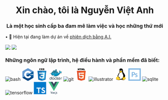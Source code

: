 <h1 align="center">Xin chào, tôi là Nguyễn Việt Anh</h1>
<h3 align="center">Là một học sinh cấp ba đam mê làm việc và học những thứ mới</h3>

<p>
    &#x2022; 🔭 Hiện tại đang làm dự án về <a href="https://github.com/nVietUK/v2en">phiên dịch bằng A.I.</a>
</p>

<a href="https://github.com/anuraghazra/github-readme-stats" style="text-decoration: none;">
    <img height=200 align="center"
        src="https://github-readme-stats.vercel.app/api?username=nVietUK&show_icons=true&locale=vi&hide_border=True&theme=swift&hide_title=True&card_width=500px" />
</a>
<a href="https://github.com/anuraghazra/convoychat" style="text-decoration: none;">
    <img height=200 align="center"
        src="https://github-readme-stats.vercel.app/api/top-langs?username=nVietUK&layout=compact&langs_count=8&card_width=320&show_icons=true&locale=vi&hide_border=True&theme=swift&card_width=200px" />
</a>

<h3 align="left">Những ngôn ngữ lập trình, hệ điều hành và phần mềm đã biết:</h3>
<p align="left">
    <a href="https://www.gnu.org/software/bash/" target="_blank" rel="noreferrer" style="text-decoration: none;">
        <img src="https://www.vectorlogo.zone/logos/gnu_bash/gnu_bash-icon.svg" alt="bash" width="40" height="40" />
    </a>
    <a href="https://www.w3schools.com/cpp/" target="_blank" rel="noreferrer" style="text-decoration: none;">
        <img src="https://raw.githubusercontent.com/devicons/devicon/master/icons/cplusplus/cplusplus-original.svg"
            alt="cplusplus" width="40" height="40" />
    </a>
    <a href="https://www.w3schools.com/css/" target="_blank" rel="noreferrer" style="text-decoration: none;">
        <img src="https://raw.githubusercontent.com/devicons/devicon/master/icons/css3/css3-original-wordmark.svg"
            alt="css3" width="40" height="40" />
    </a>
    <a href="https://www.docker.com/" target="_blank" rel="noreferrer" style="text-decoration: none;">
        <img src="https://raw.githubusercontent.com/devicons/devicon/master/icons/docker/docker-original-wordmark.svg"
            alt="docker" width="40" height="40" />
    </a>
    <a href="https://git-scm.com/" target="_blank" rel="noreferrer" style="text-decoration: none;">
        <img src="https://www.vectorlogo.zone/logos/git-scm/git-scm-icon.svg" alt="git" width="40" height="40" />
    </a>
    <a href="https://www.w3.org/html/" target="_blank" rel="noreferrer" style="text-decoration: none;">
        <img src="https://raw.githubusercontent.com/devicons/devicon/master/icons/html5/html5-original-wordmark.svg"
            alt="html5" width="40" height="40" />
    </a>
    <a href="https://www.adobe.com/in/products/illustrator.html" target="_blank" rel="noreferrer"
        style="text-decoration: none;">
        <img src="https://www.vectorlogo.zone/logos/adobe_illustrator/adobe_illustrator-icon.svg" alt="illustrator"
            width="40" height="40" />
    </a>
    <a href="https://www.linux.org/" target="_blank" rel="noreferrer" style="text-decoration: none;">
        <img src="https://raw.githubusercontent.com/devicons/devicon/master/icons/linux/linux-original.svg" alt="linux"
            width="40" height="40" />
    </a>
    <a href="https://www.photoshop.com/en" target="_blank" rel="noreferrer" style="text-decoration: none;">
        <img src="https://raw.githubusercontent.com/devicons/devicon/master/icons/photoshop/photoshop-line.svg"
            alt="photoshop" width="40" height="40" />
    </a>
    <a href="https://www.sqlite.org/" target="_blank" rel="noreferrer" style="text-decoration: none;">
        <img src="https://www.vectorlogo.zone/logos/sqlite/sqlite-icon.svg" alt="sqlite" width="40" height="40" />
    </a>
    <a href="https://www.tensorflow.org" target="_blank" rel="noreferrer" style="text-decoration: none;">
        <img src="https://www.vectorlogo.zone/logos/tensorflow/tensorflow-icon.svg" alt="tensorflow" width="40"
            height="40" />
    </a>
    <a href="https://www.typescriptlang.org/" target="_blank" rel="noreferrer" style="text-decoration: none;">
        <img src="https://raw.githubusercontent.com/devicons/devicon/master/icons/typescript/typescript-original.svg"
            alt="typescript" width="40" height="40" />
    </a>
    <a href="https://vuejs.org/" target="_blank" rel="noreferrer" style="text-decoration: none;">
        <img src="https://raw.githubusercontent.com/devicons/devicon/master/icons/vuejs/vuejs-original-wordmark.svg"
            alt="vuejs" width="40" height="40" />
    </a>
</p>
